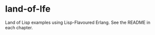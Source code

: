 land-of-lfe
===========

Land of Lisp examples using Lisp-Flavoured Erlang. See the README in each chapter.
